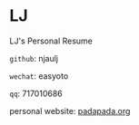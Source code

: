 # LJ
LJ's Personal Resume

`github`: njaulj

`wechat`: easyoto

`qq`: 717010686

personal website: [padapada.org](http://www.padapada.org)
